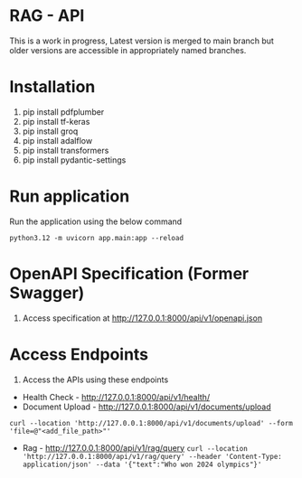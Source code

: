 # RAG - API
This is a work in progress, Latest version is merged to main branch but older versions are accessible in appropriately named branches.

# Installation
1. pip install pdfplumber
2. pip install tf-keras
3. pip install groq
4. pip install adalflow
5. pip install transformers
6. pip install pydantic-settings

# Run application
Run the application using the below command

```python3.12 -m uvicorn app.main:app --reload```

# OpenAPI Specification (Former Swagger)
1. Access specification at http://127.0.0.1:8000/api/v1/openapi.json


# Access Endpoints
1. Access the APIs using these endpoints 
 - Health Check - http://127.0.0.1:8000/api/v1/health/
 - Document Upload - http://127.0.0.1:8000/api/v1/documents/upload

 ``` curl --location 'http://127.0.0.1:8000/api/v1/documents/upload' --form 'file=@"<add_file_path>"' ``` 

 - Rag - http://127.0.0.1:8000/api/v1/rag/query 
 ``` curl --location 'http://127.0.0.1:8000/api/v1/rag/query' --header 'Content-Type: application/json' --data '{"text":"Who won 2024 olympics"}' ```



